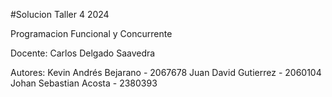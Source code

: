 #Solucion Taller 4 2024 

Programacion Funcional y Concurrente

Docente: Carlos Delgado Saavedra

Autores: 
Kevin Andrés Bejarano - 2067678
Juan David Gutierrez - 2060104
Johan Sebastian Acosta - 2380393




